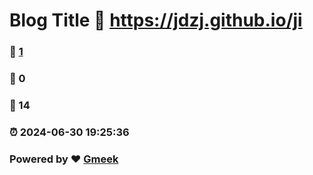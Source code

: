 # Blog Title :link: https://jdzj.github.io/ji 
### :page_facing_up: [1](https://jdzj.github.io/ji/tag.html) 
### :speech_balloon: 0 
### :hibiscus: 14 
### :alarm_clock: 2024-06-30 19:25:36 
### Powered by :heart: [Gmeek](https://github.com/Meekdai/Gmeek)
